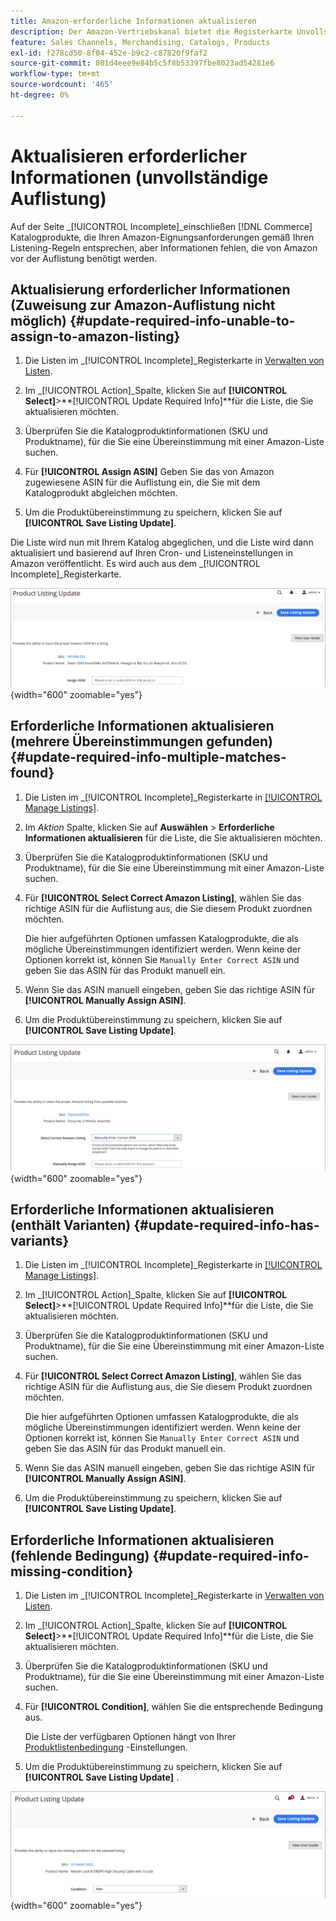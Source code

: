 ```yaml
---
title: Amazon-erforderliche Informationen aktualisieren
description: Der Amazon-Vertriebskanal bietet die Registerkarte Unvollständig , um Commerce-Katalogprodukte zu überwachen, bei denen die für Amazon erforderlichen Informationen fehlen.
feature: Sales Channels, Merchandising, Catalogs, Products
exl-id: f278cd50-8f04-452e-b9c2-c87820f9faf2
source-git-commit: 801d4eee9e84b5c5f8b53397fbe8023ad54281e6
workflow-type: tm+mt
source-wordcount: '465'
ht-degree: 0%

---
```


# Aktualisieren erforderlicher Informationen (unvollständige Auflistung)

Auf der Seite _[!UICONTROL Incomplete]_einschließen [!DNL Commerce] Katalogprodukte, die Ihren Amazon-Eignungsanforderungen gemäß Ihren Listening-Regeln entsprechen, aber Informationen fehlen, die von Amazon vor der Auflistung benötigt werden.

## Aktualisierung erforderlicher Informationen (Zuweisung zur Amazon-Auflistung nicht möglich) {#update-required-info-unable-to-assign-to-amazon-listing}

1. Die Listen im _[!UICONTROL Incomplete]_Registerkarte in [Verwalten von Listen](./managing-product-listings.md).

1. Im _[!UICONTROL Action]_Spalte, klicken Sie auf **[!UICONTROL Select]**>**[!UICONTROL Update Required Info]**für die Liste, die Sie aktualisieren möchten.

1. Überprüfen Sie die Katalogproduktinformationen (SKU und Produktname), für die Sie eine Übereinstimmung mit einer Amazon-Liste suchen.

1. Für **[!UICONTROL Assign ASIN]** Geben Sie das von Amazon zugewiesene ASIN für die Auflistung ein, die Sie mit dem Katalogprodukt abgleichen möchten.

1. Um die Produktübereinstimmung zu speichern, klicken Sie auf **[!UICONTROL Save Listing Update]**.

Die Liste wird nun mit Ihrem Katalog abgeglichen, und die Liste wird dann aktualisiert und basierend auf Ihren Cron- und Listeneinstellungen in Amazon veröffentlicht. Es wird auch aus dem _[!UICONTROL Incomplete]_Registerkarte.

![Manuelles Zuweisen von ASIN für Nichtauflistungsübereinstimmung](assets/amazon-listing-update-assign-asin.png){width="600" zoomable="yes"}

## Erforderliche Informationen aktualisieren (mehrere Übereinstimmungen gefunden) {#update-required-info-multiple-matches-found}

1. Die Listen im _[!UICONTROL Incomplete]_Registerkarte in [[!UICONTROL Manage Listings]](./managing-product-listings.md).

1. Im _Aktion_ Spalte, klicken Sie auf **Auswählen** > **Erforderliche Informationen aktualisieren** für die Liste, die Sie aktualisieren möchten.

1. Überprüfen Sie die Katalogproduktinformationen (SKU und Produktname), für die Sie eine Übereinstimmung mit einer Amazon-Liste suchen.

1. Für **[!UICONTROL Select Correct Amazon Listing]**, wählen Sie das richtige ASIN für die Auflistung aus, die Sie diesem Produkt zuordnen möchten.

   Die hier aufgeführten Optionen umfassen Katalogprodukte, die als mögliche Übereinstimmungen identifiziert werden. Wenn keine der Optionen korrekt ist, können Sie `Manually Enter Correct ASIN` und geben Sie das ASIN für das Produkt manuell ein.

1. Wenn Sie das ASIN manuell eingeben, geben Sie das richtige ASIN für **[!UICONTROL Manually Assign ASIN]**.

1. Um die Produktübereinstimmung zu speichern, klicken Sie auf **[!UICONTROL Save Listing Update]**.

![Manuelles Auswählen von ASIN aus mehreren möglichen Übereinstimmungen](assets/amazon-listing-update-multiple-matches.png){width="600" zoomable="yes"}

## Erforderliche Informationen aktualisieren (enthält Varianten) {#update-required-info-has-variants}

1. Die Listen im _[!UICONTROL Incomplete]_Registerkarte in [[!UICONTROL Manage Listings]](./managing-product-listings.md).

1. Im _[!UICONTROL Action]_Spalte, klicken Sie auf **[!UICONTROL Select]**>**[!UICONTROL Update Required Info]**für die Liste, die Sie aktualisieren möchten.

1. Überprüfen Sie die Katalogproduktinformationen (SKU und Produktname), für die Sie eine Übereinstimmung mit einer Amazon-Liste suchen.

1. Für **[!UICONTROL Select Correct Amazon Listing]**, wählen Sie das richtige ASIN für die Auflistung aus, die Sie diesem Produkt zuordnen möchten.

   Die hier aufgeführten Optionen umfassen Katalogprodukte, die als mögliche Übereinstimmungen identifiziert werden. Wenn keine der Optionen korrekt ist, können Sie `Manually Enter Correct ASIN` und geben Sie das ASIN für das Produkt manuell ein.

1. Wenn Sie das ASIN manuell eingeben, geben Sie das richtige ASIN für **[!UICONTROL Manually Assign ASIN]**.

1. Um die Produktübereinstimmung zu speichern, klicken Sie auf **[!UICONTROL Save Listing Update]**.

## Erforderliche Informationen aktualisieren (fehlende Bedingung) {#update-required-info-missing-condition}

1. Die Listen im _[!UICONTROL Incomplete]_Registerkarte in [Verwalten von Listen](./managing-product-listings.md).

1. Im _[!UICONTROL Action]_Spalte, klicken Sie auf **[!UICONTROL Select]**>**[!UICONTROL Update Required Info]**für die Liste, die Sie aktualisieren möchten.

1. Überprüfen Sie die Katalogproduktinformationen (SKU und Produktname), für die Sie eine Übereinstimmung mit einer Amazon-Liste suchen.

1. Für **[!UICONTROL Condition]**, wählen Sie die entsprechende Bedingung aus.

   Die Liste der verfügbaren Optionen hängt von Ihrer [Produktlistenbedingung](./product-listing-condition.md) -Einstellungen.

1. Um die Produktübereinstimmung zu speichern, klicken Sie auf **[!UICONTROL Save Listing Update]** .

![Fehlende Bedingung manuell aktualisieren](assets/amazon-update-listing-missing-condition.png){width="600" zoomable="yes"}
